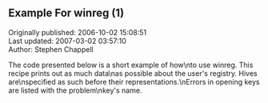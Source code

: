 ## Example For winreg (1)  
Originally published: 2006-10-02 15:08:51  
Last updated: 2007-03-02 03:57:10  
Author: Stephen Chappell  
  
The code presented below is a short example of how\nto use winreg. This recipe prints out as much data\nas possible about the user's registry. Hives are\nspecified as such before their representations.\nErrors in opening keys are listed with the problem\nkey's name.